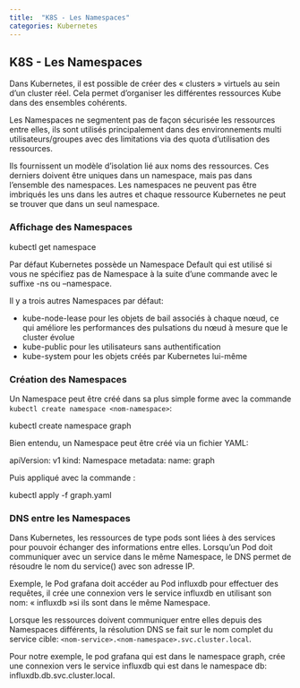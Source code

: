 ```yaml
---
title:  "K8S - Les Namespaces"
categories: Kubernetes
---
```


## K8S - Les Namespaces

Dans Kubernetes, il est possible de créer des « clusters » virtuels au sein d’un cluster réel. Cela permet d’organiser les différentes ressources Kube dans des ensembles cohérents.

Les Namespaces ne segmentent pas de façon sécurisée les ressources entre elles, ils sont utilisés principalement dans des environnements multi utilisateurs/groupes avec des limitations via des quota d’utilisation des ressources.

Ils fournissent un modèle d’isolation lié aux noms des ressources. Ces derniers doivent être uniques dans un namespace, mais pas dans l’ensemble des namespaces. Les namespaces ne peuvent pas être imbriqués les uns dans les autres et chaque ressource Kubernetes ne peut se trouver que dans un seul namespace.

### Affichage des Namespaces

kubectl get namespace

Par défaut Kubernetes possède un Namespace Default qui est utilisé si vous ne spécifiez pas de Namespace à la suite d’une commande avec le suffixe -ns ou –namespace.

Il y a trois autres Namespaces par défaut:

- kube-node-lease pour les objets de bail associés à chaque nœud, ce qui améliore les performances des pulsations du nœud à mesure que le cluster évolue
- kube-public pour les utilisateurs sans authentification
- kube-system pour les objets créés par Kubernetes lui-même

### Création des Namespaces
Un Namespace peut être créé dans sa plus simple forme avec la commande `kubectl create namespace <nom-namespace>`:

kubectl create namespace graph

Bien entendu, un Namespace peut être créé via un fichier YAML:

apiVersion: v1
kind: Namespace
metadata:
  name: graph

Puis appliqué avec la commande :

kubectl apply -f graph.yaml

### DNS entre les Namespaces
Dans Kubernetes, les ressources de type pods sont liées à des services pour pouvoir échanger des informations entre elles. Lorsqu’un Pod doit communiquer avec un service dans le même Namespace, le DNS permet de résoudre le nom du service(<nom-service>) avec son adresse IP.

Exemple, le Pod grafana doit accéder au Pod influxdb pour effectuer des requêtes, il crée une connexion vers le service influxdb en utilisant son nom: « influxdb »si ils sont dans le même Namespace.

Lorsque les ressources doivent communiquer entre elles depuis des Namespaces différents, la résolution DNS se fait sur le nom complet du service cible: `<nom-service>.<nom-namespace>.svc.cluster.local`.


Pour notre exemple, le pod grafana qui est dans le namespace graph, crée une connexion vers le service influxdb qui est dans le namespace db: influxdb.db.svc.cluster.local.